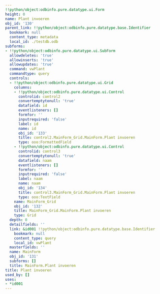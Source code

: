 ```yaml
---
!!python/object:odbinfo.pure.datatype.ui.Form
height: 0
name: Plant invoeren
obj_id: '130'
parent_link: !!python/object:odbinfo.pure.datatype.base.Identifier
  bookmark: null
  content_type: metadata
  local_id: ./testdb.odb
subforms:
- !!python/object:odbinfo.pure.datatype.ui.SubForm
  allowdeletes: 'true'
  allowinserts: 'true'
  allowupdates: 'true'
  command: vwPlant
  commandtype: query
  controls:
  - !!python/object:odbinfo.pure.datatype.ui.Grid
    columns:
    - !!python/object:odbinfo.pure.datatype.ui.Control
      controlid: control2
      convertemptytonull: 'true'
      datafield: id
      eventlisteners: []
      formfor: ''
      inputrequired: 'false'
      label: id
      name: id
      obj_id: '133'
      title: control2.MainForm_Grid.MainForm.Plant invoeren
      type: ooo:FormattedField
    - !!python/object:odbinfo.pure.datatype.ui.Control
      controlid: control3
      convertemptytonull: 'true'
      datafield: naam
      eventlisteners: []
      formfor: ''
      inputrequired: 'false'
      label: naam
      name: naam
      obj_id: '134'
      title: control3.MainForm_Grid.MainForm.Plant invoeren
      type: ooo:TextField
    name: MainForm_Grid
    obj_id: '132'
    title: MainForm_Grid.MainForm.Plant invoeren
    type: Grid
  depth: 0
  detailfields: ''
  link: &id001 !!python/object:odbinfo.pure.datatype.base.Identifier
    bookmark: null
    content_type: query
    local_id: vwPlant
  masterfields: ''
  name: MainForm
  obj_id: '131'
  subforms: []
  title: MainForm.Plant invoeren
title: Plant invoeren
used_by: []
uses:
- *id001
---
```

